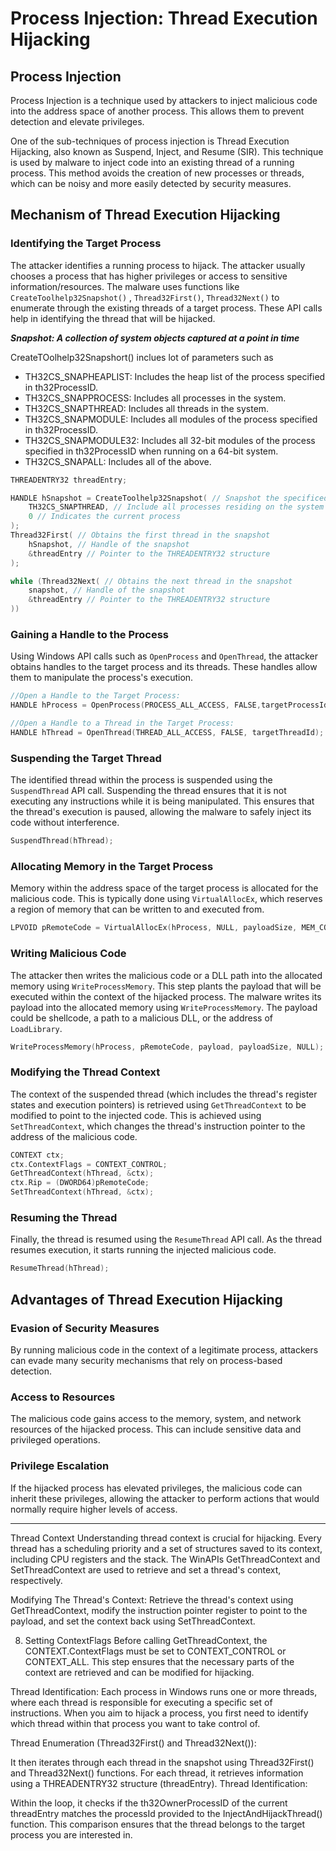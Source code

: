 # Process Injection: Thread Execution Hijacking

## Process Injection

Process Injection is a technique used by attackers to inject malicious code into the address space of another process. This allows them to prevent detection and elevate privileges.

One of the sub-techniques of process injection is Thread Execution Hijacking, also known as Suspend, Inject, and Resume (SIR). This technique is used by malware to inject code into an existing thread of a running process. This method avoids the creation of new processes or threads, which can be noisy and more easily detected by security measures.

## Mechanism of Thread Execution Hijacking

### Identifying the Target Process

The attacker identifies a running process to hijack. The attacker usually chooses a process that has higher privileges or access to sensitive information/resources. The malware uses functions like `CreateToolhelp32Snapshot()` , `Thread32First()`, `Thread32Next()` to enumerate through the existing threads of a target process. These API calls help in identifying the thread that will be hijacked.

***Snapshot: A collection of system objects captured at a point in time***

CreateTOolhelp32Snapshort() inclues lot of parameters such as 
- TH32CS_SNAPHEAPLIST: Includes the heap list of the process specified in th32ProcessID.
- TH32CS_SNAPPROCESS: Includes all processes in the system.
- TH32CS_SNAPTHREAD: Includes all threads in the system.
- TH32CS_SNAPMODULE: Includes all modules of the process specified in th32ProcessID.
- TH32CS_SNAPMODULE32: Includes all 32-bit modules of the process specified in th32ProcessID when running on a 64-bit system.
- TH32CS_SNAPALL: Includes all of the above.

```cpp
THREADENTRY32 threadEntry;

HANDLE hSnapshot = CreateToolhelp32Snapshot( // Snapshot the specificed process
	TH32CS_SNAPTHREAD, // Include all processes residing on the system
	0 // Indicates the current process
);
Thread32First( // Obtains the first thread in the snapshot
	hSnapshot, // Handle of the snapshot
	&threadEntry // Pointer to the THREADENTRY32 structure
);

while (Thread32Next( // Obtains the next thread in the snapshot
	snapshot, // Handle of the snapshot
	&threadEntry // Pointer to the THREADENTRY32 structure
)) 

```
### Gaining a Handle to the Process

Using Windows API calls such as `OpenProcess` and `OpenThread`, the attacker obtains handles to the target process and its threads. These handles allow them to manipulate the process's execution.

```cpp
//Open a Handle to the Target Process:
HANDLE hProcess = OpenProcess(PROCESS_ALL_ACCESS, FALSE,targetProcessId);

//Open a Handle to a Thread in the Target Process:
HANDLE hThread = OpenThread(THREAD_ALL_ACCESS, FALSE, targetThreadId);

```

### Suspending the Target Thread

The identified thread within the process is suspended using the `SuspendThread` API call. Suspending the thread ensures that it is not executing any instructions while it is being manipulated. This ensures that the thread's execution is paused, allowing the malware to safely inject its code without interference.

```cpp
SuspendThread(hThread);

```

### Allocating Memory in the Target Process

Memory within the address space of the target process is allocated for the malicious code. This is typically done using `VirtualAllocEx`, which reserves a region of memory that can be written to and executed from.

```cpp
LPVOID pRemoteCode = VirtualAllocEx(hProcess, NULL, payloadSize, MEM_COMMIT, PAGE_EXECUTE_READWRITE);

```

### Writing Malicious Code

The attacker then writes the malicious code or a DLL path into the allocated memory using `WriteProcessMemory`. This step plants the payload that will be executed within the context of the hijacked process. The malware writes its payload into the allocated memory using `WriteProcessMemory`. The payload could be shellcode, a path to a malicious DLL, or the address of `LoadLibrary`.

```cpp
WriteProcessMemory(hProcess, pRemoteCode, payload, payloadSize, NULL);

```

### Modifying the Thread Context

The context of the suspended thread (which includes the thread's register states and execution pointers) is retrieved using `GetThreadContext` to be modified to point to the injected code. This is achieved using `SetThreadContext`, which changes the thread's instruction pointer to the address of the malicious code.

```cpp
CONTEXT ctx;
ctx.ContextFlags = CONTEXT_CONTROL;
GetThreadContext(hThread, &ctx);
ctx.Rip = (DWORD64)pRemoteCode;
SetThreadContext(hThread, &ctx);

```
### Resuming the Thread

Finally, the thread is resumed using the `ResumeThread` API call. As the thread resumes execution, it starts running the injected malicious code.

```cpp
ResumeThread(hThread);

```

## Advantages of Thread Execution Hijacking

### Evasion of Security Measures

By running malicious code in the context of a legitimate process, attackers can evade many security mechanisms that rely on process-based detection.

### Access to Resources

The malicious code gains access to the memory, system, and network resources of the hijacked process. This can include sensitive data and privileged operations.

### Privilege Escalation

If the hijacked process has elevated privileges, the malicious code can inherit these privileges, allowing the attacker to perform actions that would normally require higher levels of access.

---
Thread Context
Understanding thread context is crucial for hijacking. Every thread has a scheduling priority and a set of structures saved to its context, including CPU registers and the stack. The WinAPIs GetThreadContext and SetThreadContext are used to retrieve and set a thread's context, respectively.

Modifying The Thread's Context: Retrieve the thread's context using GetThreadContext, modify the instruction pointer register to point to the payload, and set the context back using SetThreadContext.

8. Setting ContextFlags
Before calling GetThreadContext, the CONTEXT.ContextFlags must be set to CONTEXT_CONTROL or CONTEXT_ALL. This step ensures that the necessary parts of the context are retrieved and can be modified for hijacking.

Thread Identification: Each process in Windows runs one or more threads, where each thread is responsible for executing a specific set of instructions. When you aim to hijack a process, you first need to identify which thread within that process you want to take control of.

Thread Enumeration (Thread32First() and Thread32Next()):

It then iterates through each thread in the snapshot using Thread32First() and Thread32Next() functions. For each thread, it retrieves information using a THREADENTRY32 structure (threadEntry).
Thread Identification:

Within the loop, it checks if the th32OwnerProcessID of the current threadEntry matches the processId provided to the InjectAndHijackThread() function. This comparison ensures that the thread belongs to the target process you are interested in.